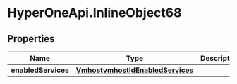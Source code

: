 # HyperOneApi.InlineObject68

## Properties
Name | Type | Description | Notes
------------ | ------------- | ------------- | -------------
**enabledServices** | [**VmhostvmhostIdEnabledServices**](VmhostvmhostIdEnabledServices.md) |  | [optional] 


